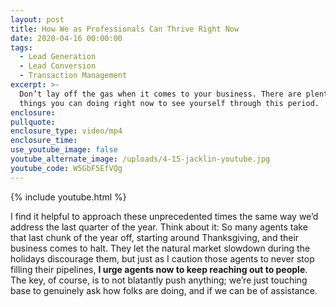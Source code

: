```yaml
---
layout: post
title: How We as Professionals Can Thrive Right Now
date: 2020-04-16 00:00:00
tags:
  - Lead Generation
  - Lead Conversion
  - Transaction Management
excerpt: >-
  Don’t lay off the gas when it comes to your business. There are plenty of
  things you can doing right now to see yourself through this period.
enclosure:
pullquote:
enclosure_type: video/mp4
enclosure_time:
use_youtube_image: false
youtube_alternate_image: /uploads/4-15-jacklin-youtube.jpg
youtube_code: W5GbF5EfVQg
---
```


{% include youtube.html %}

I find it helpful to approach these unprecedented times the same way we’d address the last quarter of the year. Think about it: So many agents take that last chunk of the year off, starting around Thanksgiving, and their business comes to halt. They let the natural market slowdown during the holidays discourage them, but just as I caution those agents to never stop filling their pipelines, **I urge agents now to keep reaching out to people**. The key, of course, is to not blatantly push anything; we’re just touching base to genuinely ask how folks are doing, and if we can be of assistance.